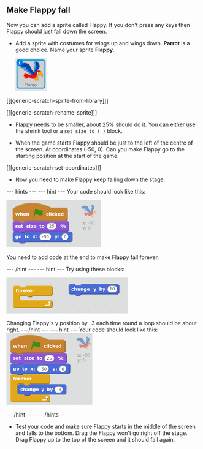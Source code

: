 

## Make Flappy fall

Now you can add a sprite called Flappy. If you don't press any keys then Flappy should just fall down the screen. 

+ Add a sprite with costumes for wings up and wings down. **Parrot** is a good choice. Name your sprite __Flappy__.

    ![screenshot](images/flappy-parrot.png)

[[[generic-scratch-sprite-from-library]]]

[[[generic-scratch-rename-sprite]]]
	
+ Flappy needs to be smaller, about 25% should do it. You can either use the shrink tool or a `set size to ( )` block.  

+ When the game starts Flappy should be just to the left of the centre of the screen. At coordinates (-50, 0). Can you make Flappy go to the starting position at the start of the game. 
   
[[[generic-scratch-set-coordinates]]]


+ Now you need to make Flappy keep falling down the stage.

--- hints ---
--- hint ---
Your code should look like this: 

![screenshot](images/flappy-setup-code.png)

You need to add code at the end to make Flappy fall forever. 

--- /hint ---
--- hint ---
Try using these blocks:

![screenshot](images/flappy-fall-blocks.png)

Changing Flappy's y position by -3 each time round a loop should be about right. 
---/hint ---
--- hint ---
Your code should look like this:
![screenshot](images/flappy-fall-code.png)

---/hint ---
--- /hints ---

+ Test your code and make sure Flappy starts in the middle of the screen and falls to the bottom. Drag the Flappy won't go right off the stage. Drag Flappy up to the top of the screen and it should fall again. 







